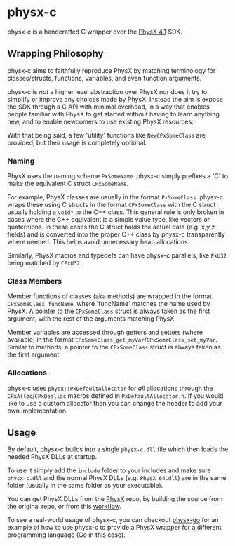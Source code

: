 # physx-c

physx-c is a handcrafted C wrapper over the [PhysX 4.1](https://github.com/NVIDIAGameWorks/PhysX/tree/4.1) SDK.

## Wrapping Philosophy

physx-c aims to faithfully reproduce PhysX by matching terminology for classes/structs, functions, variables, and even function arguments.

physx-c is *not* a higher level abstraction over PhysX nor does it try to simplify or improve any choices made by PhysX.
Instead the aim is expose the SDK through a C API with minimal overhead, in a way that enables people familiar with
PhysX to get started without having to learn anything new, and to enable newcomers to use existing PhysX resources.

With that being said, a few 'utility' functions like `NewCPxSomeClass` are provided, but their usage is completely optional.

### Naming

PhysX uses the naming scheme `PxSomeName`. physx-c simply prefixes a 'C' to make the equivalent C struct `CPxSomeName`.

For example, PhysX classes are usually in the format `PxSomeClass`. physx-c wraps these using C structs in the format `CPxSomeClass` with the
C struct usually holding a `void*` to the C++ class. This general rule is only broken in cases where the C++ equivalent is a simple
value type, like vectors or quaternions. In these cases the C struct holds the actual data (e.g. x,y,z fields) and is converted into
the proper C++ class by physx-c transparently where needed. This helps avoid unnecessary heap allocations.

Similarly, PhysX macros and typedefs can have physx-c parallels, like `PxU32` being matched by `CPxU32`.

### Class Members

Member functions of classes (aka methods) are wrapped in the format `CPxSomeClass_funcName`, where 'funcName' matches the name
used by PhysX. A pointer to the `CPxSomeClass` struct is always taken as the first argument, with the rest of the arguments matching PhysX.

Member variables are accessed through getters and setters (where available) in the format `CPxSomeClass_get_myVar`/`CPxSomeClass_set_myVar`.
Similar to methods, a pointer to the `CPxSomeClass` struct is always taken as the first argument.

### Allocations

physx-c uses `physx::PxDefaultAllocator` for *all* allocations through the `CPxAlloc`/`CPxDealloc` macros defined in `PxDefaultAllocator.h`. If you would like to use a custom allocator then you can change the header to add your own implementation.

## Usage

By default, physx-c builds into a single `physx-c.dll` file which then loads the needed PhysX DLLs at startup.

To use it simply add the `include` folder to your includes and make sure `physx-c.dll` and the normal PhysX DLLs (e.g. `PhysX_64.dll`) are
in the same folder (usually in the same folder as your executable).

You can get PhysX DLLs from the [PhysX](https://github.com/NVIDIAGameWorks/PhysX/tree/4.1) repo, by building the source from the original repo,
or from this [workflow](https://github.com/bloeys/physx-builder/actions/workflows/build-physx.yml).

To see a real-world usage of physx-c, you can checkout [physx-go](https://github.com/bloeys/physx-go) for an example of how to use physx-c
to provide a PhysX wrapper for a different programming language (Go in this case).
